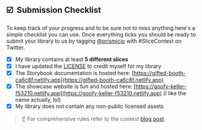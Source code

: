 ## ☑️ &nbsp;Submission Checklist

To keep track of your progress and to be sure not to miss anything here's a simple checklist you can use. Once everything ticks you should be ready to submit your library to us by tagging [@prismicio](https://twitter.com/prismicio) with #SliceContest on Twitter.

- [x] My library contains at least **5 different slices**
- [x] I have updated the [LICENSE](./LICENSE) to credit myself for my library
- [x] The Storybook documentation is hosted here: [https://gifted-booth-ca6c8f.netlify.app](https://gifted-booth-ca6c8f.netlify.app)
- [x] The showcase website is fun and hosted here: [https://goofy-keller-f53210.netlify.app](https://goofy-keller-f53210.netlify.app) (I like the name actually, lol)
- [x] My library does not contain any non-public licensed assets

> ☝️ For comprehensive rules refer to the contest [blog post](https://prismic.io/blog/slice-contest-2nd-edition?utm_campaign=devexp&utm_source=github_reecem&utm_medium=slicecontestpost).
